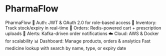 # PharmaFlow
PharmaFlow  🔐 Auth: JWT &amp; OAuth 2.0 for role-based access  💊 Inventory: Track stock/expiry in real-time  🛒 Orders: Redis-powered cart + prescription uploads  🔔 Alerts: Kafka-driven order notifications  ☁️ Cloud: AWS &amp; Docker for scalability  📊 Dashboard: Manage products, orders &amp; analytics Fast medicine lookup with search by name, type, or expiry date

